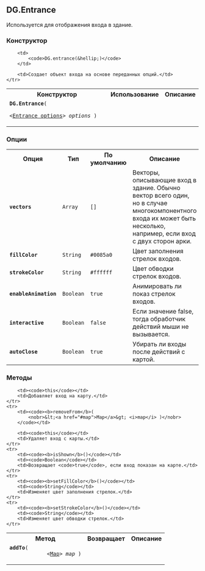 ## DG.Entrance

Используется для отображения входа в здание.

### Конструктор

<table>
    <tr>
        <th>Конструктор</th>
        <th>Использование</th>
        <th>Описание</th>
    </tr>
    <tr>
        <td><code><b>DG.Entrance</b>(
            <nobr>&lt;<a href="#entrance-options">Entrance options</a>&gt; <i>options</i> )</nobr>
        </code></td>

        <td>
            <code>DG.entrance(&hellip;)</code>
        </td>

        <td>Создает объект входа на основе переданных опций.</td>
    </tr>
</table>

### Опции

<table>
    <tr>
        <th>Опция</th>
        <th>Тип</th>
        <th>По умолчанию</th>
        <th>Описание</th>
    </tr>
    <tr>
        <td><code><b>vectors</b></code></td>
        <td><code>Array</td>
        <td><code>[]</code></td>
        <td>Векторы, описывающие вход в здание. Обычно вектор всего один, но в случае многокомпонентного входа их может быть несколько, например, если вход с двух сторон арки.</td>
    </tr>
    <tr>
        <td><code><b>fillColor</b></code></td>
        <td><code>String</td>
        <td><code>#0085a0</code></td>
        <td>Цвет заполнения стрелок входов.</td>
    </tr>
    <tr>
        <td><code><b>strokeColor</b></code></td>
        <td><code>String</td>
        <td><code>#ffffff</code></td>
        <td>Цвет обводки стрелок входов.</td>
    </tr>
    <tr>
        <td><code><b>enableAnimation</b></code></td>
        <td><code>Boolean</td>
        <td><code>true</code></td>
        <td>Анимировать ли показ стрелок входов.</td>
    </tr>
    <tr>
        <td><code><b>interactive</b></code></td>
        <td><code>Boolean</td>
        <td><code>false</code></td>
        <td>Если значение false, тогда обработчик действий мыши не вызывается.</td>
    </tr>
    <tr>
        <td><code><b>autoClose</b></code></td>
        <td><code>Boolean</td>
        <td><code>true</code></td>
        <td>Убирать ли входы после действий с картой.</td>
    </tr>
</table>

### Методы

<table>
    <tr>
        <th>Метод</th>
        <th>Возвращает</th>
        <th>Описание</th>
    </tr>
    <tr>
        <td><code><b>addTo</b>(
            <nobr>&lt;<a href="#map">Map</a>&gt; <i>map</i> )</nobr>
        </code></td>

        <td><code>this</code></td>
        <td>Добавляет вход на карту.</td>
    </tr>
    <tr>
        <td><code><b>removeFrom</b>(
            <nobr>&lt;<a href="#map">Map</a>&gt; <i>map</i> )</nobr>
        </code></td>

        <td><code>this</code></td>
        <td>Удаляет вход с карты.</td>
    </tr>
    <tr>
        <td><code><b>isShown</b>()</code></td>
        <td><code>Boolean</code></td>
        <td>Возвращает <code>true</code>, если вход показан на карте.</td>
    </tr>
    <tr>
        <td><code><b>setFillColor</b>()</code></td>
        <td><code>String</code></td>
        <td>Изменяет цвет заполнения стрелок.</td>
    </tr>
    <tr>
        <td><code><b>setStrokeColor</b>()</code></td>
        <td><code>String</code></td>
        <td>Изменяет цвет обводки стрелок.</td>
    </tr>
</table>
